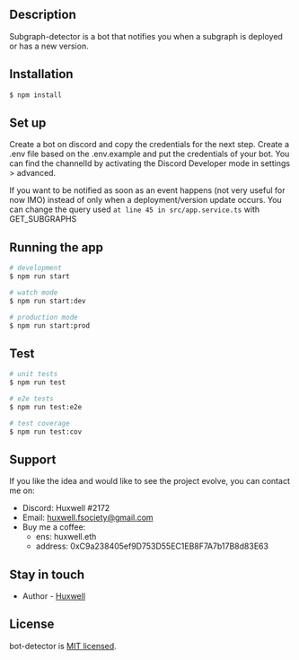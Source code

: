 ## Description

Subgraph-detector is a bot that notifies you when a subgraph is deployed or has a new version.

## Installation

```bash
$ npm install
```
## Set up

Create a bot on discord and copy the credentials for the next step.
Create a .env file based on the .env.example and put the credentials of your bot.
You can find the channelId by activating the Discord Developer mode in settings > advanced.

If you want to be notified as soon as an event happens (not very useful for now IMO)
instead of only when a deployment/version update occurs. You can change the query used `at line 45 in src/app.service.ts` with GET_SUBGRAPHS

## Running the app

```bash
# development
$ npm run start

# watch mode
$ npm run start:dev

# production mode
$ npm run start:prod
```

## Test

```bash
# unit tests
$ npm run test

# e2e tests
$ npm run test:e2e

# test coverage
$ npm run test:cov
```

## Support

If you like the idea and would like to see the project evolve, you can contact me on:
- Discord: Huxwell #2172
- Email: huxwell.fsociety@gmail.com
- Buy me a coffee:
  - ens: huxwell.eth
  - address: 0xC9a238405ef9D753D55EC1EB8F7A7b17B8d83E63

## Stay in touch

- Author - [Huxwell](https://twitter.com/huxwell_)

## License

bot-detector is [MIT licensed](LICENSE).
